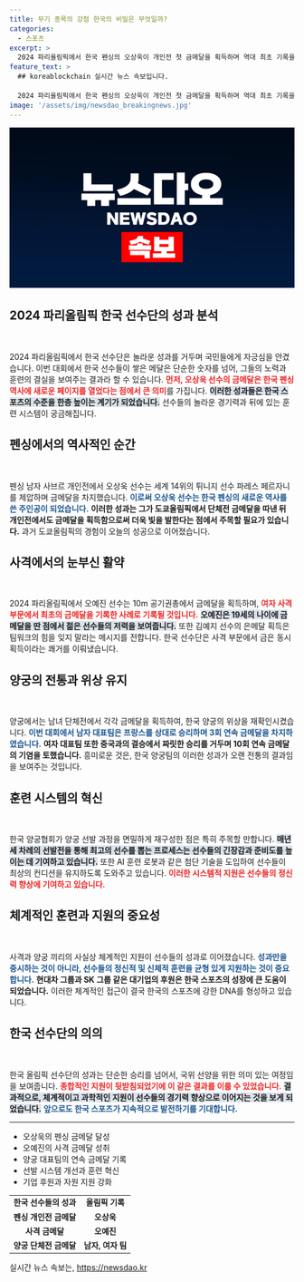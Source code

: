 ```yaml
---
title: 무기 종목의 강점 한국의 비밀은 무엇일까?
categories:
  - 스포츠
excerpt: >
  2024 파리올림픽에서 한국 펜싱의 오상욱이 개인전 첫 금메달을 획득하며 역대 최초 기록을 세웠고, 사격의 오예진과 반효진도 각각 금메달을 차지했다. 한국 양궁팀은 남녀 단체전 연속 금메달로 위엄을 떨쳤다.
feature_text: >
  ## koreablockchain 실시간 뉴스 속보입니다.

  2024 파리올림픽에서 한국 펜싱의 오상욱이 개인전 첫 금메달을 획득하며 역대 최초 기록을 세웠고, 사격의 오예진과 반효진도 각각 금메달을 차지했다. 한국 양궁팀은 남녀 단체전 연속 금메달로 위엄을 떨쳤다.
image: '/assets/img/newsdao_breakingnews.jpg'
---
```


<p><img src="/assets/img/newsdao_breakingnews.jpg" alt="koreablockchain 속보" /></p>

<h2 data-ke-size="size26">2024 파리올림픽 한국 선수단의 성과 분석</h2>

<p data-ke-size="size16">&nbsp;</p>

<p>2024 파리올림픽에서 한국 선수단은 놀라운 성과를 거두며 국민들에게 자긍심을 안겼습니다. 이번 대회에서 한국 선수들이 쌓은 메달은 단순한 숫자를 넘어, 그들의 노력과 훈련의 결실을 보여주는 결과라 할 수 있습니다. <b><span style="color: #ee2323;">먼저, 오상욱 선수의 금메달은 한국 펜싱 역사에 새로운 페이지를 열었다는 점에서 큰 의미</span></b>를 가집니다. <b><span style="background-color: #21538527;">이러한 성과들은 한국 스포츠의 수준을 한층 높이는 계기가 되었습니다.</span></b> 선수들의 놀라운 경기력과 뒤에 있는 훈련 시스템이 궁금해집니다.</p>

<h2 data-ke-size="size26">펜싱에서의 역사적인 순간</h2>

<p data-ke-size="size16">&nbsp;</p>

<p>펜싱 남자 사브르 개인전에서 오상욱 선수는 세계 14위의 튀니지 선수 파레스 페르자니를 제압하며 금메달을 차지했습니다. <b><span style="color: #1a5490;">이로써 오상욱 선수는 한국 펜싱의 새로운 역사를 쓴 주인공이 되었습니다.</span></b> <b><span style="ee2323;">이러한 성과는 그가 도쿄올림픽에서 단체전 금메달을 따낸 뒤 개인전에서도 금메달을 획득함으로써 더욱 빛을 발한다는 점에서 주목할 필요가 있습니다.</span></b> 과거 도쿄올림픽의 경험이 오늘의 성공으로 이어졌습니다.</p>

<h2 data-ke-size="size26">사격에서의 눈부신 활약</h2>

<p data-ke-size="size16">&nbsp;</p>

<p>2024 파리올림픽에서 오예진 선수는 10m 공기권총에서 금메달을 획득하며, <b><span style="color: #ee2323;">여자 사격 부문에서 최초의 금메달을 기록한 사례로 기록될 것입니다.</span></b> <b><span style="background-color: #21538527;">오예진은 19세의 나이에 금메달을 딴 점에서 젊은 선수들의 저력을 보여줍니다.</span></b> 또한 김예지 선수의 은메달 획득은 팀워크의 힘을 잊지 말라는 메시지를 전합니다. 한국 선수단은 사격 부문에서 금은 동시 획득이라는 쾌거를 이뤄냈습니다.</p>

<h2 data-ke-size="size26">양궁의 전통과 위상 유지</h2>

<p data-ke-size="size16">&nbsp;</p>

<p>양궁에서는 남녀 단체전에서 각각 금메달을 획득하여, 한국 양궁의 위상을 재확인시켰습니다. <b><span style="color: #1a5490;">이번 대회에서 남자 대표팀은 프랑스를 상대로 승리하며 3회 연속 금메달을 차지하였습니다.</span></b> <b><span style="ee2323;">여자 대표팀 또한 중국과의 결승에서 짜릿한 승리를 거두며 10회 연속 금메달의 기염을 토했습니다.</span></b> 흥미로운 것은, 한국 양궁팀의 이러한 성과가 오랜 전통의 결과임을 보여주는 것입니다.</p>

<h2 data-ke-size="size26">훈련 시스템의 혁신</h2>

<p data-ke-size="size16">&nbsp;</p>

<p>한국 양궁협회가 양궁 선발 과정을 면밀하게 재구성한 점은 특히 주목할 만합니다. <b><span style="background-color: #21538527;">매년 세 차례의 선발전을 통해 최고의 선수를 뽑는 프로세스는 선수들의 긴장감과 준비도를 높이는 데 기여하고 있습니다.</span></b> 또한 AI 훈련 로봇과 같은 첨단 기술을 도입하여 선수들이 최상의 컨디션을 유지하도록 도와주고 있습니다. <b><span style="color: #ee2323;">이러한 시스템적 지원은 선수들의 정신력 향상에 기여하고 있습니다.</span></b></p>

<h2 data-ke-size="size26">체계적인 훈련과 지원의 중요성</h2>

<p data-ke-size="size16">&nbsp;</p>

<p>사격과 양궁 끼리의 사실상 체계적인 지원이 선수들의 성과로 이어졌습니다. <b><span style="color: #1a5490;">성과만을 중시하는 것이 아니라, 선수들의 정신적 및 신체적 훈련을 균형 있게 지원하는 것이 중요합니다.</span></b> <b><span style="ee2323;">현대차 그룹과 SK 그룹 같은 대기업의 후원은 한국 스포츠의 성장에 큰 도움이 되었습니다.</span></b> 이러한 체계적인 접근이 결국 한국의 스포츠에 강한 DNA를 형성하고 있습니다.</p>

<h2 data-ke-size="size26">한국 선수단의 의의</h2>

<p data-ke-size="size16">&nbsp;</p>

<p>한국 올림픽 선수단의 성과는 단순한 승리를 넘어서, 국위 선양을 위한 의미 있는 여정임을 보여줍니다. <b><span style="color: #ee2323;">종합적인 지원이 뒷받침되었기에 이 같은 결과를 이룰 수 있었습니다.</span></b> <b><span style="background-color: #21538527;">결과적으로, 체계적이고 과학적인 지원이 선수들의 경기력 향상으로 이어지는 것을 보게 되었습니다.</span></b> <b><span style="color: #1a5490;">앞으로도 한국 스포츠가 지속적으로 발전하기를 기대합니다.</span></b> </p>

<hr>

<ul>
    <li>오상욱의 펜싱 금메달 달성</li>
    <li>오예진의 사격 금메달 성취</li>
    <li>양궁 대표팀의 연속 금메달 기록</li>
    <li>선발 시스템 개선과 훈련 혁신</li>
    <li>기업 후원과 자원 지원 강화</li>
</ul>

<table style="width: 100%; border-collapse: collapse;">
    <tr>
        <td style="text-align: center; height: 17px;"><b>한국 선수들의 성과</b></td>
        <td style="text-align: center; height: 17px;"><b>올림픽 기록</b></td>
    </tr>
    <tr>
        <td style="text-align: center; height: 17px;"><b>펜싱 개인전 금메달</b></td>
        <td style="text-align: center; height: 17px;"><b>오상욱</b></td>
    </tr>
    <tr>
        <td style="text-align: center; height: 17px;"><b>사격 금메달</b></td>
        <td style="text-align: center; height: 17px;"><b>오예진</b></td>
    </tr>
    <tr>
        <td style="text-align: center; height: 17px;"><b>양궁 단체전 금메달</b></td>
        <td style="text-align: center; height: 17px;"><b>남자, 여자 팀</b></td>
    </tr>
</table>
실시간 뉴스 속보는, <a href="https://newsdao.kr" rel="dofollow">https://newsdao.kr</a>


